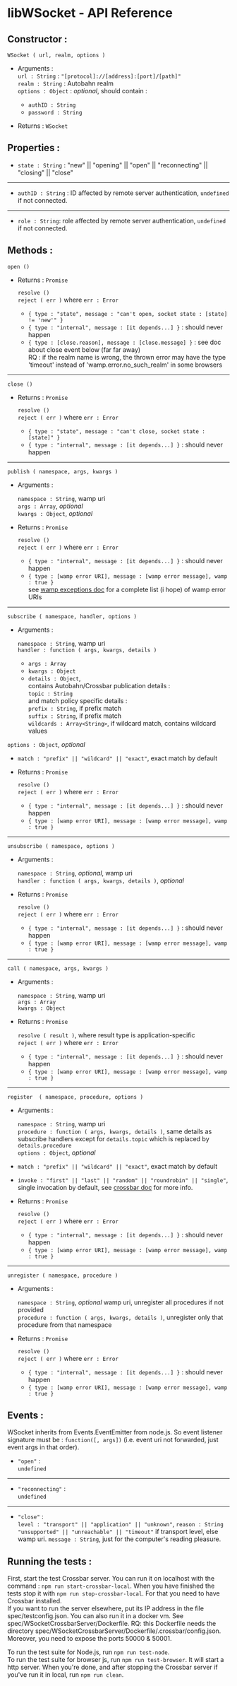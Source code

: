 libWSocket - API Reference
================================

Constructor : 
-------------
`WSocket ( url, realm, options )`  
 
 * Arguments :  
   `url : String` : `"[protocol]://[address]:[port]/[path]"`  
   `realm : String` : Autobahn realm   
   `options : Object` : *optional*, should contain :  
   
   * `authID : String`  
   * `password : String`
    		
 * Returns : `WSocket`

Properties :
------------
 * `state : String` : "new" || "opening" || "open" || "reconnecting" || "closing" || "close"

---

 * `authID : String` : ID affected by remote server authentication, `undefined` if not connected.

---

 * `role : String`: role affected by remote server authentication, `undefined` if not connected.

Methods :
---------
`open ()`

 * Returns : `Promise`  

   `resolve ()`  
   `reject ( err )` where `err : Error`  
   
   * `{ type : "state", message : "can't open, socket state : [state] != 'new'" }`  
   * `{ type : "internal", message : [it depends...] }` : should never happen  
   * `{ type : [close.reason], message : [close.message] }` : see doc about close event below (far far away)  
   RQ : if the realm name is wrong, the thrown error may have the type 'timeout' instead of 'wamp.error.no_such_realm' in some browsers  

---

`close ()`  

 * Returns : `Promise`  

   `resolve ()`  
   `reject ( err )` where `err : Error`  
   
   * `{ type : "state", message : "can't close, socket state : [state]" }`  
   * `{ type : "internal", message : [it depends...] }` : should never happen  

---

`publish ( namespace, args, kwargs )`  

 * Arguments :  

   `namespace : String`, wamp uri  
   `args : Array`, *optional*  
   `kwargs : Object`, *optional*

 * Returns : `Promise`  

   `resolve ()`  
   `reject ( err )` where `err : Error`  
   
   * `{ type : "internal", message : [it depends...] }` : should never happen  
   * `{ type : [wamp error URI], message : [wamp error message], wamp : true }`  
   see [wamp exceptions doc](http://autobahn.ws/python/reference/autobahn.wamp.html#module-autobahn.wamp.exception) for a complete list (i hope) of wamp error URIs   

---

`subscribe ( namespace, handler, options )`  

 * Arguments :  

   `namespace : String`, wamp uri  
   `handler : function ( args, kwargs, details )`  
   
   * `args : Array`  
   * `kwargs : Object`
   * `details : Object`,  
   contains Autobahn/Crossbar publication details :  
   `topic : String`    
   and match policy specific details :     
   `prefix : String`, if prefix match  
	 `suffix : String`, if prefix match  
	 `wildcards : Array<String>`, if wildcard match, contains wildcard values
	 
  `options : Object`, *optional*  
   
   * `match : "prefix" || "wildcard" || "exact"`, exact match by default

 * Returns : `Promise`  

   `resolve ()`  
   `reject ( err )` where `err : Error`  
   
   * `{ type : "internal", message : [it depends...] }` : should never happen  
   * `{ type : [wamp error URI], message : [wamp error message], wamp : true }`

---

`unsubscribe ( namespace, options )`  

 * Arguments :  

   `namespace : String`, *optional*, wamp uri  
   `handler : function ( args, kwargs, details )`, *optional*  

 * Returns : `Promise`  

   `resolve ()`  
   `reject ( err )` where `err : Error`  
   
   * `{ type : "internal", message : [it depends...] }` : should never happen  
   * `{ type : [wamp error URI], message : [wamp error message], wamp : true }`

---

`call ( namespace, args, kwargs )`  

 * Arguments :  

   `namespace : String`, wamp uri  
   `args : Array`  
   `kwargs : Object`  

 * Returns : `Promise`  

   `resolve ( result )`, where result type is application-specific   
   `reject ( err )` where `err : Error`  
   
   * `{ type : "internal", message : [it depends...] }` : should never happen  
   * `{ type : [wamp error URI], message : [wamp error message], wamp : true }`

---

`register  ( namespace, procedure, options )`  

 * Arguments :  

   `namespace : String`, wamp uri  
   `procedure : function ( args, kwargs, details )`, same details as subscribe handlers except for `details.topic` which is replaced by `details.procedure`  
   `options : Object`, *optional*

  * `match : "prefix" || "wildcard" || "exact"`, exact match by default
  * `invoke : "first" || "last" || "random" || "roundrobin" || "single"`, single invocation by default, see [crossbar doc](http://crossbar.io/docs/Shared-Registrations/) for more info.

 * Returns : `Promise`  

   `resolve ()`  
   `reject ( err )` where `err : Error`  
   
   * `{ type : "internal", message : [it depends...] }` : should never happen  
   * `{ type : [wamp error URI], message : [wamp error message], wamp : true }`

---

`unregister ( namespace, procedure )`  

 * Arguments :  

   `namespace : String`, *optional* wamp uri, unregister all procedures if not provided  
   `procedure : function ( args, kwargs, details )`, unregister only that procedure from that namespace  

 * Returns : `Promise`  

   `resolve ()`  
   `reject ( err )` where `err : Error`  
   
   * `{ type : "internal", message : [it depends...] }` : should never happen  
   * `{ type : [wamp error URI], message : [wamp error message], wamp : true }`

Events :
--------
WSocket inherits from Events.EventEmitter from node.js. So event listener signature must be : `function([, args])` (i.e. event uri not forwarded, just event args in that order).

 * `"open"` :  
  `undefined`  

---

 * `"reconnecting"` :  
  `undefined`  

---

 * `"close"` :  
  `level : "transport" || "application" || "unknown"`, 
  `reason : String "unsupported" || "unreachable" || "timeout"` if transport level, else wamp uri.
  `message : String`, just for the computer's reading pleasure.  

Running the tests :
--------
First, start the test Crossbar server. You can run it on localhost with the command : `npm run start-crossbar-local`. When you have finished the tests stop it with `npm run stop-crossbar-local`. For that you need to have Crossbar installed.  
If you want to run the server elsewhere, put its IP address in the file spec/testconfig.json.
You can also run it in a docker vm. See spec/WSocketCrossbarServer/Dockerfile. RQ: this Dockerfile needs the directory spec/WSocketCrossbarServer/Dockerfile/.crossbar/config.json. Moreover, you need to expose the ports 50000 & 50001.

To run the test suite for Node.js, run `npm run test-node`.  
To run the test suite for browser js, run `npm run test-browser`.  It will start a http server.
When you're done, and after stopping the Crossbar server if you've run it in local, run `npm run clean`.  
